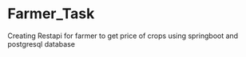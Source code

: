# Farmer_Task
Creating Restapi for farmer to get price of crops using springboot and postgresql database

